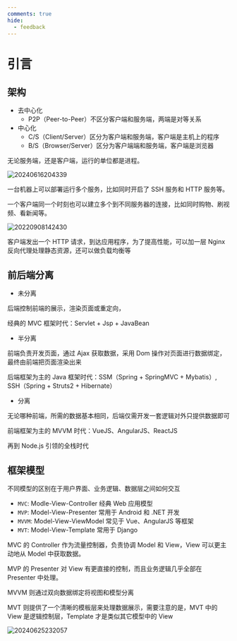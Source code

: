 ```yaml
---
comments: true
hide:
  - feedback
---
```


# 引言

## 架构

- 去中心化
    - P2P（Peer-to-Peer）不区分客户端和服务端，两端是对等关系
- 中心化
    - C/S（Client/Server）区分为客户端和服务端，客户端是主机上的程序
    - B/S（Browser/Server）区分为客户端端和服务端，客户端是浏览器

无论服务端，还是客户端，运行的单位都是进程。

![20240616204339](https://image.zuoright.com/20240616204339.png)

一台机器上可以部署运行多个服务，比如同时开启了 SSH 服务和 HTTP 服务等。

一个客户端同一个时刻也可以建立多个到不同服务器的连接，比如同时购物、刷视频、看新闻等。

![20220908142430](http://image.zuoright.com/20220908142430.png)

客户端发出一个 HTTP 请求，到达应用程序，为了提高性能，可以加一层 Nginx 反向代理处理静态资源，还可以做负载均衡等

## 前后端分离

- 未分离

后端控制前端的展示，渲染页面或重定向，

经典的 MVC 框架时代：Servlet + Jsp + JavaBean

- 半分离

前端负责开发页面，通过 Ajax 获取数据，采用 Dom 操作对页面进行数据绑定，最终由前端把页面渲染出来

后端框架为主的 Java 框架时代：SSM（Spring + SpringMVC + Mybatis）, SSH（Spring + Struts2 + Hibernate）

- 分离

无论哪种前端，所需的数据基本相同，后端仅需开发一套逻辑对外只提供数据即可

前端框架为主的 MVVM 时代：VueJS、AngularJS、ReactJS

再到 Node.js 引领的全栈时代

## 框架模型

不同模型的区别在于用户界面、业务逻辑、数据层之间如何交互

- `MVC`: Modle-View-Controller 经典 Web 应用模型
- `MVP`: Model-View-Presenter 常用于 Android 和 .NET 开发
- `MVVM`: Model-View-ViewModel 常见于 Vue、AngularJS 等框架
- `MVT`: Model-View-Template 常用于 Django

MVC 的 Controller 作为流量控制器，负责协调 Model 和 View，View 可以更主动地从 Model 中获取数据。

MVP 的 Presenter 对 View 有更直接的控制，而且业务逻辑几乎全部在 Presenter 中处理。

MVVM 则通过双向数据绑定将视图和模型分离

MVT 则提供了一个清晰的模板层来处理数据展示，需要注意的是，MVT 中的 View 是逻辑控制层，Template 才是类似其它模型中的 View

![20240625232057](https://image.zuoright.com/20240625232057.png)

